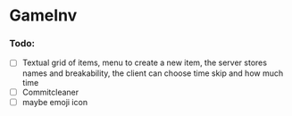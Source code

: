 # GameInv

### Todo:
- [ ] Textual grid of items, menu to create a new item, the server stores names and breakability, the client can choose time skip and how much time
- [ ] Commitcleaner
- [ ] maybe emoji icon
